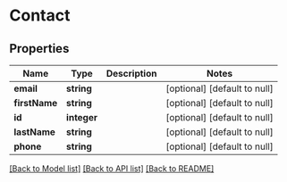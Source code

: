 # Contact

## Properties
Name | Type | Description | Notes
------------ | ------------- | ------------- | -------------
**email** | **string** |  | [optional] [default to null]
**firstName** | **string** |  | [optional] [default to null]
**id** | **integer** |  | [optional] [default to null]
**lastName** | **string** |  | [optional] [default to null]
**phone** | **string** |  | [optional] [default to null]

[[Back to Model list]](../README.md#documentation-for-models) [[Back to API list]](../README.md#documentation-for-api-endpoints) [[Back to README]](../README.md)


